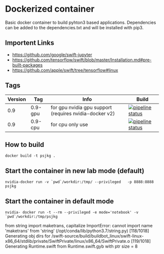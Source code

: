 # Dockerized container
Basic docker container to build pyhton3 based applications.
Dependencies can be added to the dependencies.txt and will be installed with pip3.

## Importent Links
* https://github.com/google/swift-jupyter
* https://github.com/tensorflow/swift/blob/master/Installation.md#pre-built-packages
* https://github.com/apple/swift/tree/tensorflow#linux


## Tags


| Version  |  Tag  |  Info |  Build |
|----------|-------------|------|------|
| 0.9 |  0.9-gpu    | for gpu nvidia gpu support (requires nvidia-docker v2) | [![pipeline status](https://git.dammit.at/chris/psjkg-docker/badges/master/pipeline.svg)](https://git.dammit.at/chris/psjkg-docker/commits/master)
| 0.9 |    0.9-cpu   |   for cpu only use | [![pipeline status](https://git.dammit.at/chris/psjkg-docker/badges/master/pipeline.svg)](https://git.dammit.at/chris/psjkg-docker/commits/master)


## How to build
```
docker build -t psjkg .
```


## Start the container in new lab mode (default)
```
nvidia-docker run -v `pwd`/workdir:/tmp/ --privileged   -p 8888:8888 psjkg
```


## Start the container in default mode
```
nvidia- docker run -t --rm --privileged -e mode='notebook' -v `pwd`/workdir:/tmp/psjkg
```
from string import maketrans, capitalize
ImportError: cannot import name 'maketrans' from 'string' (/opt/conda/lib/python3.7/string.py)
[118/1018] Generating obj dirs for /swift-source/build/buildbot_linux/swift-linux-x86_64/stdlib/private/SwiftPrivate/linux/x86_64/SwiftPrivate.o
[119/1018] Generating Runtime.swift from Runtime.swift.gyb with ptr size = 8
